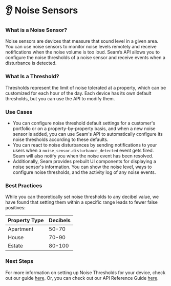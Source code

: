 # 👂 Noise Sensors

### What is a Noise Sensor?

Noise sensors are devices that measure that sound level in a given area. You can use noise sensors to monitor noise levels remotely and receive notifications when the noise volume is too loud. Seam’s API allows you to configure the noise thresholds of a noise sensor and receive events when a disturbance is detected.

### What Is a Threshold?

Thresholds represent the limit of noise tolerated at a property, which can be customized for each hour of the day. Each device has its own default thresholds, but you can use the API to modify them.

### Use Cases

* You can configure noise threshold default settings for a customer's portfolio or on a property-by-property basis, and when a new noise sensor is added, you can use Seam's API to automatically configure its noise thresholds according to these defaults.
* You can react to noise disturbances by sending notifications to your users when a `noise_sensor.disturbance_detected` event gets fired. Seam will also notify you when the noise event has been resolved.
* Additionally, Seam provides prebuilt UI components for displaying a noise sensor's information. You can show the noise level, ways to configure noise thresholds, and the activity log of any noise events.

### **Best Practices**

While you can theoretically set noise thresholds to any decibel value, we have found that setting them within a specific range leads to fewer false positives:

| Property Type | Decibels |
| ------------- | -------- |
| Apartment     | 50-70    |
| House         | 70-90    |
| Estate        | 80-100   |

### **Next Steps**

For more information on setting up Noise Thresholds for your device, check out our guide [here](configure-noise-threshold-settings.md). Or, you can check out our API Reference Guide [here](https://www.notion.so/Noise-Sensor-API-Reference-fb3e1a28ff6240b990d7230edb1dada3?pvs=21).
